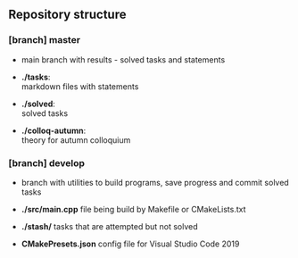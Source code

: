 ## Repository structure


### [branch] master

* main branch with results - solved tasks and statements

* **./tasks**: \
    markdown files with statements
  
* **./solved**: \
    solved tasks

* **./colloq-autumn**: \
    theory for autumn colloquium

### [branch] develop

* branch with utilities to build programs, save progress and commit solved tasks

* **./src/main.cpp**
    file being build by Makefile or CMakeLists.txt

* **./stash/**
    tasks that are attempted but not solved

* **CMakePresets.json**
    config file for Visual Studio Code 2019

